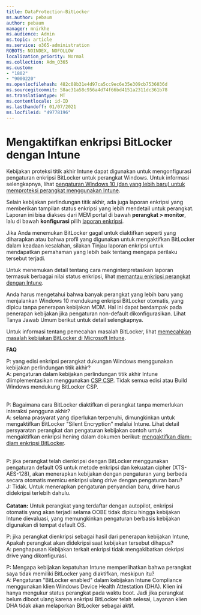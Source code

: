 ```yaml
---
title: DataProtection-BitLocker
ms.author: pebaum
author: pebaum
manager: mnirkhe
ms.audience: Admin
ms.topic: article
ms.service: o365-administration
ROBOTS: NOINDEX, NOFOLLOW
localization_priority: Normal
ms.collection: Adm_O365
ms.custom:
- "1802"
- "9000220"
ms.openlocfilehash: 482c08b31e4d97ca5cc9ec6e35e309cb7536036d
ms.sourcegitcommit: 58ac31a58c956a4d74f66bd4151a2311dc361b78
ms.translationtype: MT
ms.contentlocale: id-ID
ms.lasthandoff: 01/07/2021
ms.locfileid: "49778196"
---
```

# <a name="enabling-bitlocker-encryption-with-intune"></a>Mengaktifkan enkripsi BitLocker dengan Intune

Kebijakan proteksi titik akhir Intune dapat digunakan untuk mengonfigurasi pengaturan enkripsi BitLocker untuk perangkat Windows. Untuk informasi selengkapnya, lihat [pengaturan Windows 10 (dan yang lebih baru) untuk memproteksi perangkat menggunakan Intune](https://docs.microsoft.com/intune/endpoint-protection-windows-10#windows-encryption).

Selain kebijakan perlindungan titik akhir, ada juga laporan enkripsi yang memberikan tampilan status enkripsi yang lebih mendetail untuk perangkat. Laporan ini bisa diakses dari MEM portal di bawah **perangkat > monitor**, lalu di bawah **konfigurasi** pilih [laporan enkripsi](https://endpoint.microsoft.com/#blade/Microsoft_Intune_DeviceSettings/DevicesMonitorMenu/encryptionReport).

Jika Anda menemukan BitLocker gagal untuk diaktifkan seperti yang diharapkan atau bahwa profil yang digunakan untuk mengaktifkan BitLocker dalam keadaan kesalahan, silakan Tinjau laporan enkripsi untuk mendapatkan pemahaman yang lebih baik tentang mengapa perilaku tersebut terjadi.

Untuk menemukan detail tentang cara menginterpretasikan laporan termasuk berbagai nilai status enkripsi, lihat [memantau enkripsi perangkat dengan Intune](https://docs.microsoft.com/mem/intune/protect/encryption-monitor).

Anda harus mengetahui bahwa banyak perangkat yang lebih baru yang menjalankan Windows 10 mendukung enkripsi BitLocker otomatis, yang dipicu tanpa penerapan kebijakan MDM. Hal ini dapat berdampak pada penerapan kebijakan jika pengaturan non-default dikonfigurasikan. Lihat Tanya Jawab Umum berikut untuk detail selengkapnya.

Untuk informasi tentang pemecahan masalah BitLocker, lihat [memecahkan masalah kebijakan BitLocker di Microsoft Intune](https://docs.microsoft.com/intune/protect/troubleshoot-bitlocker-policies).
 
 
**FAQ**

P: yang edisi enkripsi perangkat dukungan Windows menggunakan kebijakan perlindungan titik akhir?<br>
A: pengaturan dalam kebijakan perlindungan titik akhir Intune diimplementasikan menggunakan [CSP CSP](https://docs.microsoft.com/windows/client-management/mdm/bitlocker-csp). Tidak semua edisi atau Build Windows mendukung BitLocker CSP. <br><br>

P: Bagaimana cara BitLocker diaktifkan di perangkat tanpa memerlukan interaksi pengguna akhir?<br>
A: selama prasyarat yang diperlukan terpenuhi, dimungkinkan untuk mengaktifkan BitLocker "Silent Encryption" melalui Intune. Lihat detail persyaratan perangkat dan pengaturan kebijakan contoh untuk mengaktifkan enkripsi hening dalam dokumen berikut: [mengaktifkan diam-diam enkripsi BitLocker](https://docs.microsoft.com/mem/intune/protect/encrypt-devices#silently-enable-bitlocker-on-devices). <br><br>

P: jika perangkat telah dienkripsi dengan BitLocker menggunakan pengaturan default OS untuk metode enkripsi dan kekuatan cipher (XTS-AES-128), akan menerapkan kebijakan dengan pengaturan yang berbeda secara otomatis memicu enkripsi ulang drive dengan pengaturan baru?<br>
J: Tidak. Untuk menerapkan pengaturan penyandian baru, drive harus didekripsi terlebih dahulu.<br><br>
**Catatan:** Untuk perangkat yang terdaftar dengan autopilot, enkripsi otomatis yang akan terjadi selama OOBE tidak dipicu hingga kebijakan Intune dievaluasi, yang memungkinkan pengaturan berbasis kebijakan digunakan di tempat default OS.
 
P: jika perangkat dienkripsi sebagai hasil dari penerapan kebijakan Intune, Apakah perangkat akan didekripsi saat kebijakan tersebut dihapus?<br>
A: penghapusan Kebijakan terkait enkripsi tidak mengakibatkan dekripsi drive yang dikonfigurasi.
 
P: Mengapa kebijakan kepatuhan Intune memperlihatkan bahwa perangkat saya tidak memiliki BitLocker yang diaktifkan, meskipun itu?<br>
A: Pengaturan "BitLocker enabled" dalam kebijakan Intune Compliance menggunakan klien Windows Device Health Attestation (DHA). Klien ini hanya mengukur status perangkat pada waktu boot. Jadi jika perangkat belum diboot ulang karena enkripsi BitLocker telah selesai, Layanan klien DHA tidak akan melaporkan BitLocker sebagai aktif.
 
 